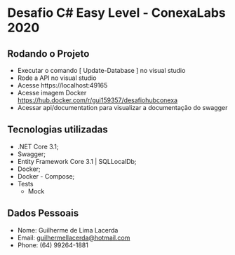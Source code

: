 # Desafio C# Easy Level - ConexaLabs 2020

## Rodando o Projeto

* Executar o comando [ Update-Database ] no visual studio
* Rode a API no visual studio
* Acesse https://localhost:49165
* Acesse imagem Docker https://hub.docker.com/r/gui159357/desafiohubconexa
* Acessar api/documentation para visualizar a documentação do swagger


## Tecnologias utilizadas

* .NET Core 3.1;
* Swagger;
* Entity Framework Core 3.1 | SQLLocalDb;
* Docker;
* Docker - Compose;
* Tests 
	- Mock	

## Dados Pessoais

* Nome: Guilherme de Lima Lacerda
* Email: guilhermellacerda@hotmail.com
* Phone: (64) 99264-1881
